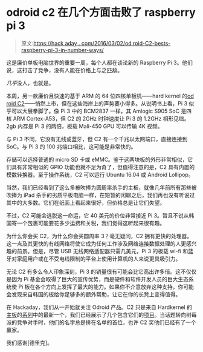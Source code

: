 # odroid c2 在几个方面击败了 raspberry pi 3

> 原文:[https://hack aday . com/2016/03/02/od roid-C2-bests-raspberry-pi-3-in-number-ways/](https://hackaday.com/2016/03/02/odroid-c2-bests-raspberry-pi-3-in-several-ways/)

这是廉价单板电脑世界的重要一周，每个人都在谈论新的 Raspberry Pi 3。他们说，这打击了竞争，没有人能在价格上与之匹敌。

*几乎*没人，也就是。

本周，另一款廉价且快速的基于 ARM 的 64 位四核单板机——hard kernel 的[od roid C2](http://www.hardkernel.com/main/products/prdt_info.php?g_code=G145457216438)——悄然上市，但在这些海岸上的声势要小得多。从说明书上看，Pi 3 似乎可以大展拳脚了。像 Pi 3 中的 BCM2837 一样，其 Amlogic S905 SoC 是四核 ARM Cortex-A53，但 C2 的 2GHz 时钟速度让 Pi 3 的 1.2GHz 相形见绌。2gb 内存是 Pi 3 的两倍，板载 Mali-450 GPU 可以传输 4K 视频。

与 Pi 3 不同，它没有无线或蓝牙，但 C2 有一个千兆以太网端口，直接连接到 SoC。与 Pi 3 的 100 兆端口相比，这可能是非常快的。

存储可以选择普通的 micro SD 卡或 eMMC。鉴于这两块板的外形非常相似，它们具有非常相似的 GPIO 功能也就不足为奇了，但值得注意的是，C2 具有内置的模数转换器。至于操作系统，C2 可以运行 Ubuntu 16.04 或 Android Lollipop。

当然，我们已经看到了这么多被吹捧为圆周率杀手的主板，就像几年前所有那些被吹捧为 iPad 杀手的劣质平板电脑一样，在短暂的闲聊之后，我们再也没有听说过其中的大多数。它们在纸面上看起来很好，但价格总是让它们失望。

不过，C2 可能会逃脱这一命运，它 40 美元的价位非常接近 Pi 3。暂且不说从韩国寄一个包裹可能要花多少运费和关税，我们觉得这听起来很有趣。

为什么你会买 C2，为什么你会买圆周率 3？毫无疑问，C2 拥有更快的处理器。这一点及其更快的有线网络将使它成为任何工作涉及网络连接数据处理的人更感兴趣的前景。但是，尽管 USB 无线网络适配器只需几美元，Pi 3 的板载 wi-fi 和蓝牙对家庭用户或在不受电线限制的平台上使用计算机的人来说更具吸引力。

无论 C2 有多么令人印象深刻，Pi 3 的销量很有可能会比它高出许多倍。这不仅仅是因为 Pi 基金会取得了巨大的宣传优势，而是硬件和软件开发人员的巨大生态系统使 Pi 板在各个方向上发挥了最大的能力。如果你不介意放弃这种支持，你可能会发现来自韩国的板给你足够多的额外帮助，让它在你的长凳上变得值得。

在 Hackaday，我们从一开始就关注 Odroid 产品。C2 只是来自 Hardkernel 的[主板](http://hackaday.com/2014/07/30/a-real-raspberry-pi-clone-not-inspired-by/)的[系列](http://hackaday.com/2012/12/03/odroid-u2-is-latest-barebones-board-begging-to-be-used/)中的最新一个，我们已经展示了几个包含它们的[项目](http://hackaday.com/2015/05/08/hacklet-46-odroid-projects/)。当话题转向树莓派的竞争对手时，他们的名字总是排在名单的首位，也许 C2 奖他们已经有了一个赢家。

我们感谢[德里克]。